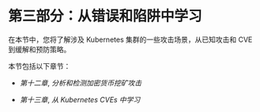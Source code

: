 # 第三部分：从错误和陷阱中学习

在本节中，您将了解涉及 Kubernetes 集群的一些攻击场景，从已知攻击和 CVE 到缓解和预防策略。

本节包括以下章节：

+   *第十二章*, *分析和检测加密货币挖矿攻击*

+   *第十三章*, *从 Kubernetes CVEs 中学习*
